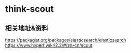 # think-scout


## 相关地址&资料
https://packagist.org/packages/elasticsearch/elasticsearch
https://www.hyperf.wiki/2.2/#/zh-cn/scout
